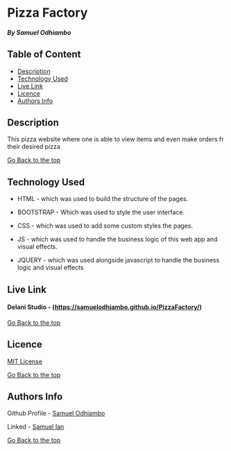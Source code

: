 # Pizza Factory

##### By Samuel Odhiambo 

## Table of Content

+ [Description](#description)
+ [Technology Used](#technology-used)
+ [Live Link](#live-link)
+ [Licence](#licence)
+ [Authors Info](#authors-info)

## Description
<p>This pizza website where one is able to view items and even make orders fr their desired pizza</p>


[Go Back to the top](#pizza-factory)
## Technology Used
* HTML - which was used to build the structure of the pages.

* BOOTSTRAP - Which was used to style the user interface.

* CSS - which was used to add some custom styles the pages.

* JS - which was used to handle the business logic of this web app and visual effects.

* JQUERY - which was used alongside javascript to handle the business logic and visual effects

## Live Link
#### Delani Studio - (https://samuelodhiambo.github.io/PizzaFactory/)

[Go Back to the top](#pizza-factory)

## Licence

[MIT License](LICENSE)

[Go Back to the top](#pizza-factory)

## Authors Info

Github Profile - [Samuel Odhiambo](https://github.com/samuelodhiambo)

Linked - [Samuel Ian](https://www.linkedin.com/in/osamwelian3/)

[Go Back to the top](#pizza-factory)